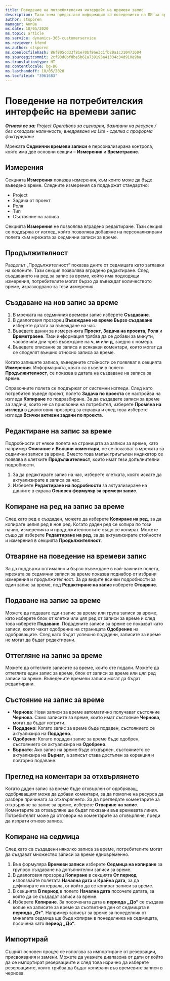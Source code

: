 ```yaml
---
title: Поведение на потребителския интерфейс на времеви запис
description: Тази тема предоставя информация за поведението на ПИ за времеви запис.
author: stsporen
manager: AnnBe
ms.date: 10/05/2020
ms.topic: article
ms.service: dynamics-365-customerservice
ms.reviewer: kfend
ms.author: stsporen
ms.openlocfilehash: 86f805cd33f81e70bf9ae3c1fb20a1c310473604
ms.sourcegitcommit: 2cf93d8bf0be5b61a739195a41334c34d910e9ba
ms.translationtype: HT
ms.contentlocale: bg-BG
ms.lasthandoff: 10/05/2020
ms.locfileid: "3961683"
---
```

# <a name="time-entry-ui-behavior"></a>Поведение на потребителския интерфейс на времеви запис

_**Отнася се за:** Project Operations за сценарии, базирани на ресурси / без складови наличности, внедряване на Lite - сделка с проформа фактуриране_


Мрежата **Седмични времеви записи** е персонализирана контрола, която има две основни секции – **Измерения** и **Времетраене**.

## <a name="dimensions"></a>Измерения
Секцията **Измерения** показва измерения, към които може да бъде въведено време. Следните измерения са поддържат стандартно:

  - Project
  - Задача от проект
  - Роля
  - Тип
  - Състояние на записа

Секцията **Измерения** не позволява вградено редактиране. Тази секция се поддържа от изглед, който позволява добавяне на персонализирани полета към мрежата за седмични записи за време.

## <a name="duration"></a>Продължителност
Разделът „Продължителност“ показва дните от седмицата като заглавки на колоните. Тази секция позволява вградено редактиране. След създаването на ред за запис за време, който има подходящи измерения, потребителите могат бързо да въвеждат количеството време, изразходвано за тези измерения.

## <a name="create-a-new-time-entry"></a>Създаване на нов запис за време

1. В мрежата на седмичния времеви запис изберете **Създаване**. 
2. В диалоговия прозорец **Въвеждане на време Бързо създаване** изберете датата за въвеждане на час.
3. Въведете данни за измеренията **Проект**, **Задача на проекта**, **Роля** и **Времетраене**. Тази информация трябва да се добави за минути, часове или дни чрез въвеждане на **ч**, **м** или **д**, заедно с номера. 
4. Въведете описание за записа и всякакви коментари, които могат да се споделят външно относно записа за време. 

Когато запишете записа, въведените стойности се появяват в секцията **Измерения**. Информацията, която са въвели в полето **Продължителност**, се показва в датата на създаване на записа за време.

Справочните полета се поддържат от системни изгледи. След като потребител въведе проект, полето **Задача по проекта** се настройва на изгледа **Копиране** по подразбиране. За да създадете записи за време за задачи, които не са присвоени на потребител, изберете **Промяна на изгледа** в диалоговия прозорец за справка и след това изберете изгледа **Всички активни задачи по проекта**.

## <a name="edit-a-time-entry"></a>Редактиране на запис за време 
Подробности от някои полета на страницата за записи за време, като например **Описание** и **Външни коментари**, не се показват в мрежата за седмични записи за време. Вместо това малък триъгълен индикатор се появява в клетките **Продължителност**, които имат тези допълнителни подробности. 

1. За да редактирате запис на час, изберете клетката, която искате да актуализирате в записа за час.
2. Изберете **Редактиране на подробности** за актуализиране на данните в екрана **Основен формуляр за времеви запис**. 

## <a name="copy-a-time-entry-row"></a>Копиране на ред на запис за време
След като ред е създаден, можете да изберете **Копиране на ред**, за да копирате целия ред в нов ред. Когато даден ред се копира по този начин, измеренията и продължителностите също се копират. Можете също да изберете **Редактиране на ред**, за да актуализирате стойности и измерения в секцията **Продължителност**.

## <a name="open-a-time-entry-behavior"></a>Отваряне на поведение на времеви запис
За да поддържа оптимално и бързо въвеждане в най-важните полета, мрежата за седмични записи за време показва поднабор от избрани измерения и продължителност. За да видите всички подробности за един запис за време, под **Редактиране на запис** изберете **Отваряне**.

## <a name="submit-a-time-entry"></a>Подаване на запис за време
Можете да подавате един запис за време или група записи за време, като изберете блок от клетки или цял ред от записи за време и след това изберете **Подаване**. Подадените записи за време се показват като записи, които чакат одобрение на страницата **Одобрение** на одобряващите. След като бъдат успешно подадени, записите за време не могат да бъдат редактирани.

## <a name="recall-a-time-entry"></a>Оттегляне на запис за време
Можете да оттеглите записите за време, които сте подали. Можете да оттеглите един запис за време, блок от записи за време или цял ред записи за време. Въведените времеви записи могат да бъдат редактирани.

## <a name="time-entry-status"></a>Състояние на запис за време

- **Чернова**: Нови записи за време автоматично получават състояние **Чернова**. Само записите за време, които имат състояние **Чернова**, могат да бъдат изтрити.
- **Подадено**: Когато запис за време бъде подаден, състоянието се актуализира на **Подадено**. 
- **Одобрено**: Когато подаден запис за време бъде одобрен, състоянието се актуализира на **Одобрено**. 
- **Върнато**: Ако запис на време бъде отхвърлен, състоянието се актуализира на **Върнат**, а записът става достъпен за корекция и повторно подаване. 

## <a name="view-rejection-comments"></a>Преглед на коментари за отхвърлянето
Когато даден запис за време бъде отхвърлен от одобряващ, одобряващият може да добави коментари, за да помогне на ресурса да разбере причината за отхвърлянето. За да прегледате коментарите за отхвърляне за запис за време, изберете **Отваряне на запис**. Коментарите за отхвърляне ще бъдат показани във времевата линия. Потребителят може да отговори на коментарите за отхвърляне, преди да изпрати отново записа.

## <a name="copy-week"></a>Копиране на седмица
След като са създадени няколко записа за време, потребителите могат да създават множество записи за време едновременно.

1. Във формуляра **Времеви записи** изберете **Седмица на копиране** за групово създаване на допълнителни записи за време. 
2. В диалоговия прозорец **Копиране** в секцията **От период** използвайте полетата **Начална дата** и **Крайна дата**, за да дефинирате интервала, от който да се копират записи за време. 
3. В секцията **В период** в полето **Начална дата** посочете датата, за която да се създадат записи за време. 
4. Изберете **Копиране**. За посочената дата в **периода „До“** се създава копие на записите за време за съответния ден от седмицата в **периода „От“**. Например записът за време за понеделник от миналата седмица ще бъде копиран в понеделника на седмицата, посочена като **период „До“**.

## <a name="import"></a>Импортирай
Същият основен процес се използва за импортиране от резервации, присвоявания и замени. Можете да укажете диапазона от дати от който да се импортират резервациите и след това изрично да изберете резервациите, които трябва да бъдат копирани във времевите записи в чернова. 
